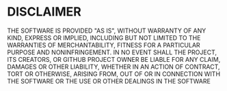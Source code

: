 # DISCLAIMER

THE SOFTWARE IS PROVIDED "AS IS", WITHOUT WARRANTY OF ANY KIND, EXPRESS OR IMPLIED, INCLUDING BUT NOT LIMITED TO THE
WARRANTIES OF MERCHANTABILITY, FITNESS FOR A PARTICULAR PURPOSE AND NONINFRINGEMENT. IN NO EVENT SHALL THE PROJECT, ITS CREATORS, OR GITHUB PROJECT OWNER BE
LIABLE FOR ANY CLAIM, DAMAGES OR OTHER LIABILITY, WHETHER IN AN ACTION OF CONTRACT, TORT OR OTHERWISE, ARISING FROM, OUT
OF OR IN CONNECTION WITH THE SOFTWARE OR THE USE OR OTHER DEALINGS IN THE SOFTWARE